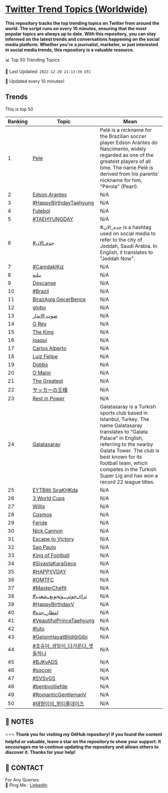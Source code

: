 [Twitter Trend Topics (Worldwide)](https://github.com/ErcinDedeoglu/Twitter-Trend-Topics)
==========

**This repository tracks the top trending topics on Twitter from around the world. 
The script runs on every 10 minutes, ensuring that the most popular topics are always up to date. 
With this repository, you can stay informed on the latest trends and conversations happening on the social media platform. 
Whether you're a journalist, marketer, or just interested in social media trends, this repository is a valuable resource.**


📊 Top 50 Trending Topics

📆 Last Updated: `2022-12-29 21:13:39 UTC`

🔧 Updated every 10 minutes!


## Trends

This is top 50

| Ranking | Topic | Mean |
| ------- | ------------ | ------------ |
| 1 | [Pelé](http://twitter.com/search?q=Pel%c3%a9) | Pelé is a nickname for the Brazilian soccer player Edson Arantes do Nascimento, widely regarded as one of the greatest players of all time. The name Pelé is derived from his parents' nickname for him, "Pérola" (Pearl). |
| 2 | [Edson Arantes](http://twitter.com/search?q=Edson+Arantes) | N/A |
| 3 | [#HappyBirthdayTaehyung](http://twitter.com/search?q=%23HappyBirthdayTaehyung) | N/A |
| 4 | [Futebol](http://twitter.com/search?q=Futebol) | N/A |
| 5 | [#TAEHYUNGDAY](http://twitter.com/search?q=%23TAEHYUNGDAY) | N/A |
| 6 | [#جده_الان](http://twitter.com/search?q=%23%d8%ac%d8%af%d9%87_%d8%a7%d9%84%d8%a7%d9%86) | #جده_الان is a hashtag used on social media to refer to the city of Jeddah, Saudi Arabia. In English, it translates to "Jeddah Now". |
| 7 | [#CamdakiKız](http://twitter.com/search?q=%23CamdakiK%c4%b1z) | N/A |
| 8 | [بيليه](http://twitter.com/search?q=%d8%a8%d9%8a%d9%84%d9%8a%d9%87) | N/A |
| 9 | [Descanse](http://twitter.com/search?q=Descanse) | N/A |
| 10 | [#Brazil](http://twitter.com/search?q=%23Brazil) | N/A |
| 11 | [BirazAgla GecerBence](http://twitter.com/search?q=BirazAgla+GecerBence) | N/A |
| 12 | [globo](http://twitter.com/search?q=globo) | N/A |
| 13 | [صوت الانذار](http://twitter.com/search?q=%d8%b5%d9%88%d8%aa+%d8%a7%d9%84%d8%a7%d9%86%d8%b0%d8%a7%d8%b1) | N/A |
| 14 | [O Rey](http://twitter.com/search?q=O+Rey) | N/A |
| 15 | [The King](http://twitter.com/search?q=The+King) | N/A |
| 16 | [joaqui](http://twitter.com/search?q=joaqui) | N/A |
| 17 | [Carlos Alberto](http://twitter.com/search?q=Carlos+Alberto) | N/A |
| 18 | [Luiz Felipe](http://twitter.com/search?q=Luiz+Felipe) | N/A |
| 19 | [Dobbs](http://twitter.com/search?q=Dobbs) | N/A |
| 20 | [O Maior](http://twitter.com/search?q=O+Maior) | N/A |
| 21 | [The Greatest](http://twitter.com/search?q=The+Greatest) | N/A |
| 22 | [サッカーの王様](http://twitter.com/search?q=%e3%82%b5%e3%83%83%e3%82%ab%e3%83%bc%e3%81%ae%e7%8e%8b%e6%a7%98) | N/A |
| 23 | [Rest in Power](http://twitter.com/search?q=Rest+in+Power) | N/A |
| 24 | [Galatasaray](http://twitter.com/search?q=Galatasaray) | Galatasaray is a Turkish sports club based in Istanbul, Turkey. The name Galatasaray translates to "Galata Palace" in English, referring to the nearby Galata Tower. The club is best known for its football team, which competes in the Turkish Super Lig and has won a record 22 league titles. |
| 25 | [EYTBitti SıraKHKda](http://twitter.com/search?q=EYTBitti+S%c4%b1raKHKda) | N/A |
| 26 | [3 World Cups](http://twitter.com/search?q=3+World+Cups) | N/A |
| 27 | [Willis](http://twitter.com/search?q=Willis) | N/A |
| 28 | [Cosmos](http://twitter.com/search?q=Cosmos) | N/A |
| 29 | [Feride](http://twitter.com/search?q=Feride) | N/A |
| 30 | [Nick Cannon](http://twitter.com/search?q=Nick+Cannon) | N/A |
| 31 | [Escape to Victory](http://twitter.com/search?q=Escape+to+Victory) | N/A |
| 32 | [Sao Paulo](http://twitter.com/search?q=Sao+Paulo) | N/A |
| 33 | [King of Football](http://twitter.com/search?q=King+of+Football) | N/A |
| 34 | [#SivastaKaraGece](http://twitter.com/search?q=%23SivastaKaraGece) | N/A |
| 35 | [#HAPPYVDAY](http://twitter.com/search?q=%23HAPPYVDAY) | N/A |
| 36 | [#OMTFC](http://twitter.com/search?q=%23OMTFC) | N/A |
| 37 | [#MasterChefIt](http://twitter.com/search?q=%23MasterChefIt) | N/A |
| 38 | [#ثراء_حوثي_وتجويع_شعب](http://twitter.com/search?q=%23%d8%ab%d8%b1%d8%a7%d8%a1_%d8%ad%d9%88%d8%ab%d9%8a_%d9%88%d8%aa%d8%ac%d9%88%d9%8a%d8%b9_%d8%b4%d8%b9%d8%a8) | N/A |
| 39 | [#HappyBirthdayV](http://twitter.com/search?q=%23HappyBirthdayV) | N/A |
| 40 | [#امطار_جده](http://twitter.com/search?q=%23%d8%a7%d9%85%d8%b7%d8%a7%d8%b1_%d8%ac%d8%af%d9%87) | N/A |
| 41 | [#VeautifulPrinceTaehyung](http://twitter.com/search?q=%23VeautifulPrinceTaehyung) | N/A |
| 42 | [#luto](http://twitter.com/search?q=%23luto) | N/A |
| 43 | [#GelsinHayatBildiğiGibi](http://twitter.com/search?q=%23GelsinHayatBildi%c4%9fiGibi) | N/A |
| 44 | [#조슈아_생일이_다가온다_셋둘하나](http://twitter.com/search?q=%23%ec%a1%b0%ec%8a%88%ec%95%84_%ec%83%9d%ec%9d%bc%ec%9d%b4_%eb%8b%a4%ea%b0%80%ec%98%a8%eb%8b%a4_%ec%85%8b%eb%91%98%ed%95%98%eb%82%98) | N/A |
| 45 | [#BJKvADS](http://twitter.com/search?q=%23BJKvADS) | N/A |
| 46 | [#soccer](http://twitter.com/search?q=%23soccer) | N/A |
| 47 | [#SVSvGS](http://twitter.com/search?q=%23SVSvGS) | N/A |
| 48 | [#benbvolliefde](http://twitter.com/search?q=%23benbvolliefde) | N/A |
| 49 | [#RomanticGentlemanV](http://twitter.com/search?q=%23RomanticGentlemanV) | N/A |
| 50 | [#태형이의_뷔티풀데이즈](http://twitter.com/search?q=%23%ed%83%9c%ed%98%95%ec%9d%b4%ec%9d%98_%eb%b7%94%ed%8b%b0%ed%92%80%eb%8d%b0%ec%9d%b4%ec%a6%88) | N/A |




## 📝 NOTES

⭐⭐⭐ **Thank you for visiting my GitHub repository! If you found the content helpful or valuable, leave a star on the repository to show your support. It encourages me to continue updating the repository and allows others to discover it. Thanks for your help!**

## 📨 CONTACT

 For Any Queries:  
            🏓 Ping Me : [LinkedIn](https://www.linkedin.com/in/ercindedeoglu/)